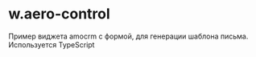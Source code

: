 # w.aero-control
Пример виджета amocrm с формой, для генерации шаблона письма. Используется TypeScript
